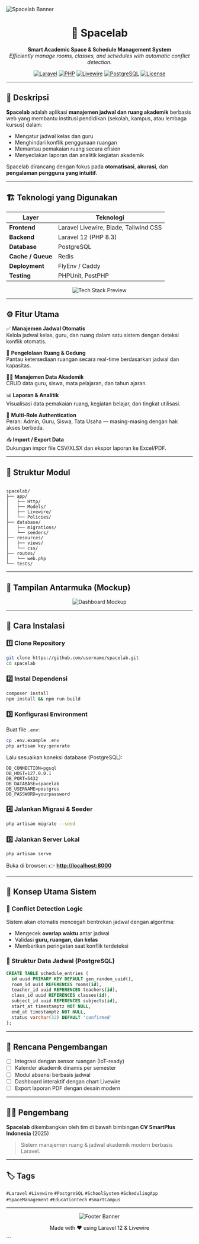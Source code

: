 ![Spacelab Banner](https://placehold.co/1200x400?text=Spacelab+Application)

<h1 align="center">🚀 Spacelab</h1>
<p align="center">
  <b>Smart Academic Space & Schedule Management System</b><br/>
  <i>Efficiently manage rooms, classes, and schedules with automatic conflict detection.</i>
</p>

<p align="center">
  <a href="https://laravel.com" target="_blank"><img src="https://img.shields.io/badge/Laravel-12.x-red?logo=laravel&logoColor=white" alt="Laravel"></a>
  <a href="https://www.php.net/" target="_blank"><img src="https://img.shields.io/badge/PHP-8.3-blue?logo=php&logoColor=white" alt="PHP"></a>
  <a href="https://livewire.laravel.com" target="_blank"><img src="https://img.shields.io/badge/Livewire-3.0-purple?logo=laravel&logoColor=white" alt="Livewire"></a>
  <a href="https://www.postgresql.org" target="_blank"><img src="https://img.shields.io/badge/PostgreSQL-15.x-blue?logo=postgresql&logoColor=white" alt="PostgreSQL"></a>
  <a href="LICENSE"><img src="https://img.shields.io/badge/License-MIT-green" alt="License"></a>
</p>

---

## 🧭 Deskripsi

**Spacelab** adalah aplikasi **manajemen jadwal dan ruang akademik** berbasis web yang membantu institusi pendidikan (sekolah, kampus, atau lembaga kursus) dalam:
- Mengatur jadwal kelas dan guru
- Menghindari konflik penggunaan ruangan
- Memantau pemakaian ruang secara efisien
- Menyediakan laporan dan analitik kegiatan akademik

Spacelab dirancang dengan fokus pada **otomatisasi**, **akurasi**, dan **pengalaman pengguna yang intuitif**.

---

## 🏗️ Teknologi yang Digunakan

| Layer | Teknologi |
|-------|------------|
| **Frontend** | Laravel Livewire, Blade, Tailwind CSS |
| **Backend** | Laravel 12 (PHP 8.3) |
| **Database** | PostgreSQL |
| **Cache / Queue** | Redis |
| **Deployment** | FlyEnv / Caddy |
| **Testing** | PHPUnit, PestPHP |

<p align="center">
  <img src="https://source.unsplash.com/800x400/?database,code" alt="Tech Stack Preview" />
</p>

---

## ⚙️ Fitur Utama

✅ **Manajemen Jadwal Otomatis**  
Kelola jadwal kelas, guru, dan ruang dalam satu sistem dengan deteksi konflik otomatis.

🏫 **Pengelolaan Ruang & Gedung**  
Pantau ketersediaan ruangan secara real-time berdasarkan jadwal dan kapasitas.

👩‍🏫 **Manajemen Data Akademik**  
CRUD data guru, siswa, mata pelajaran, dan tahun ajaran.

📊 **Laporan & Analitik**  
Visualisasi data pemakaian ruang, kegiatan belajar, dan tingkat utilisasi.

🔐 **Multi-Role Authentication**  
Peran: Admin, Guru, Siswa, Tata Usaha — masing-masing dengan hak akses berbeda.

📥 **Import / Export Data**  
Dukungan impor file CSV/XLSX dan ekspor laporan ke Excel/PDF.

---

## 🧩 Struktur Modul

```

spacelab/
├── app/
│   ├── Http/
│   ├── Models/
│   ├── Livewire/
│   └── Policies/
├── database/
│   ├── migrations/
│   └── seeders/
├── resources/
│   ├── views/
│   └── css/
├── routes/
│   └── web.php
└── tests/

````

---

## 📸 Tampilan Antarmuka (Mockup)

<p align="center">
  <img src="https://source.unsplash.com/1000x500/?dashboard,analytics" alt="Dashboard Mockup" />
</p>

---

## 🚦 Cara Instalasi

### 1️⃣ Clone Repository
```bash
git clone https://github.com/username/spacelab.git
cd spacelab
````

### 2️⃣ Instal Dependensi

```bash
composer install
npm install && npm run build
```

### 3️⃣ Konfigurasi Environment

Buat file `.env`:

```bash
cp .env.example .env
php artisan key:generate
```

Lalu sesuaikan koneksi database (PostgreSQL):

```
DB_CONNECTION=pgsql
DB_HOST=127.0.0.1
DB_PORT=5432
DB_DATABASE=spacelab
DB_USERNAME=postgres
DB_PASSWORD=yourpassword
```

### 4️⃣ Jalankan Migrasi & Seeder

```bash
php artisan migrate --seed
```

### 5️⃣ Jalankan Server Lokal

```bash
php artisan serve
```

Buka di browser:
👉 **[http://localhost:8000](http://localhost:8000)**

---

## 🧠 Konsep Utama Sistem

### 🧩 Conflict Detection Logic

Sistem akan otomatis mencegah bentrokan jadwal dengan algoritma:

* Mengecek **overlap waktu** antar jadwal
* Validasi **guru, ruangan, dan kelas**
* Memberikan peringatan saat konflik terdeteksi

### 📅 Struktur Data Jadwal (PostgreSQL)

```sql
CREATE TABLE schedule_entries (
  id uuid PRIMARY KEY DEFAULT gen_random_uuid(),
  room_id uuid REFERENCES rooms(id),
  teacher_id uuid REFERENCES teachers(id),
  class_id uuid REFERENCES classes(id),
  subject_id uuid REFERENCES subjects(id),
  start_at timestamptz NOT NULL,
  end_at timestamptz NOT NULL,
  status varchar(32) DEFAULT 'confirmed'
);
```

---

## 🧩 Rencana Pengembangan

* [ ] Integrasi dengan sensor ruangan (IoT-ready)
* [ ] Kalender akademik dinamis per semester
* [ ] Modul absensi berbasis jadwal
* [ ] Dashboard interaktif dengan chart Livewire
* [ ] Export laporan PDF dengan desain modern

---

## 👨‍💻 Pengembang

**Spacelab** dikembangkan oleh tim di bawah bimbingan
**CV SmartPlus Indonesia** (2025)

> Sistem manajemen ruang & jadwal akademik modern berbasis Laravel.

---

## 🏷️ Tags

`#Laravel` `#Livewire` `#PostgreSQL` `#SchoolSystem` `#SchedulingApp` `#SpaceManagement` `#EducationTech` `#SmartCampus`

---

<p align="center">
  <img src="https://source.unsplash.com/900x250/?space,abstract" alt="Footer Banner"/>
</p>

<p align="center">Made with ❤️ using Laravel 12 & Livewire</p>
```
